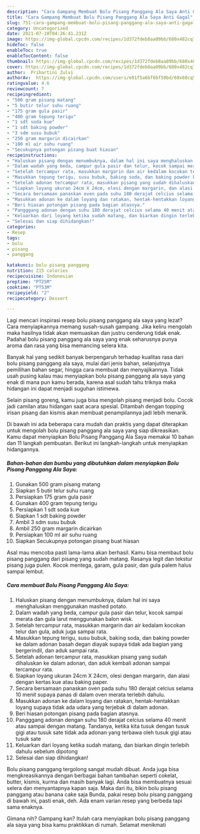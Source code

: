 ```yaml
---
description: "Cara Gampang Membuat Bolu Pisang Panggang Ala Saya Anti Gagal"
title: "Cara Gampang Membuat Bolu Pisang Panggang Ala Saya Anti Gagal"
slug: 751-cara-gampang-membuat-bolu-pisang-panggang-ala-saya-anti-gagal
category: Uncategorized
date: 2021-07-10T04:26:41.231Z
image: https://img-global.cpcdn.com/recipes/1d372fdeb8aa09bb/680x482cq70/bolu-pisang-panggang-ala-saya-foto-resep-utama.jpg
hideToc: false
enableToc: true
enableTocContent: false
thumbnail: https://img-global.cpcdn.com/recipes/1d372fdeb8aa09bb/680x482cq70/bolu-pisang-panggang-ala-saya-foto-resep-utama.jpg
cover: https://img-global.cpcdn.com/recipes/1d372fdeb8aa09bb/680x482cq70/bolu-pisang-panggang-ala-saya-foto-resep-utama.jpg
author:  Prihartini Zulvi
authorAv:  https://img-global.cpcdn.com/users/e01f5a6bf6bf50bd/60x60cq50/avatar.jpg
ratingvalue: 4.6
reviewcount: 7
recipeingredient:
- "500 gram pisang matang"
- "5 butir telur suhu ruang"
- "175 gram gula pasir"
- "400 gram tepung terigu"
- "1 sdt soda kue"
- "1 sdt baking powder"
- "3 sdm susu bubuk"
- "250 gram margarin dicairkan"
- "100 ml air suhu ruang"
- "Secukupnya potongan pisang buat hiasan"
recipeinstructions:
- "Haluskan pisang dengan menumbuknya, dalam hal ini saya menghaluskan menggunakan mashed potato."
- "Dalam wadah yang beda, campur gula pasir dan telur, kocok sampai merata dan gula larut menggunakan balon wisk."
- "Setelah tercampur rata, masukkan margarin dan air kedalam kocokan telur dan gula, aduk juga sampai rata."
- "Masukkan tepung terigu, susu bubuk, baking soda, dan baking powder ke dalam adonan basah degan diayak supaya tidak ada bagian yang bergerindil, dan aduk sampai rata."
- "Setelah adonan tercampur rata, masukkan pisang yang sudah dihaluskan ke dalam adonan, dan aduk kembali adonan sampai tercampur rata."
- "Siapkan loyang ukuran 24cm X 24cm, olesi dengan margarin, dan alasi dengan kertas kue atau baking paper."
- "Secara bersamaan panaskan oven pada suhu 180 derajat celcius selama 10 menit supaya panas di dalam oven merata terlebih dahulu."
- "Masukkan adonan ke dalam loyang dan ratakan, hentak-hentakkan loyang supaya tidak ada udara yang terjebak di dalam adonan."
- "Beri hiasan potongan pisang pada bagian atasnya."
- "Pangggang adonan dengan suhu 180 derajat celcius selama 40 menit atau sampai dengan matang. Tandanya, ketika kita tusuk dengan tusuk gigi atau tusuk sate tidak ada adonan yang terbawa oleh tusuk gigi atau tusuk sate"
- "Keluarkan dari loyang ketika sudah matang, dan biarkan dingin terlebih dahulu sebelum dipotong"
- "Selesai dan siap dihidangkan!"
categories:
- Resep
tags:
- bolu
- pisang
- panggang

katakunci: bolu pisang panggang 
nutrition: 215 calories
recipecuisine: Indonesian
preptime: "PT25M"
cooktime: "PT53M"
recipeyield: "2"
recipecategory: Dessert

---
```



Lagi mencari inspirasi resep bolu pisang panggang ala saya yang lezat? Cara menyiapkannya memang susah-susah gampang. Jika keliru mengolah maka hasilnya tidak akan memuaskan dan justru cenderung tidak enak. Padahal bolu pisang panggang ala saya yang enak seharusnya punya aroma dan rasa yang bisa memancing selera kita.


Banyak hal yang sedikit banyak berpengaruh terhadap kualitas rasa dari bolu pisang panggang ala saya, mulai dari jenis bahan, selanjutnya pemilihan bahan segar, hingga cara membuat dan menyajikannya. Tidak usah pusing kalau mau menyiapkan bolu pisang panggang ala saya yang enak di mana pun kamu berada, karena asal sudah tahu triknya maka hidangan ini dapat menjadi suguhan istimewa.

Selain pisang goreng, kamu juga bisa mengolah pisang menjadi bolu. Cocok jadi camilan atau hidangan saat acara spesial. Ditambah dengan topping irisan pisang dan kismis akan membuat penampilannya jadi lebih menarik.


Di bawah ini ada beberapa cara mudah dan praktis yang dapat diterapkan untuk mengolah bolu pisang panggang ala saya yang siap dikreasikan. Kamu dapat menyiapkan Bolu Pisang Panggang Ala Saya memakai 10 bahan dan 11 langkah pembuatan. Berikut ini langkah-langkah untuk menyiapkan hidangannya.

<!--inarticleads1-->

##### Bahan-bahan dan bumbu yang dibutuhkan dalam menyiapkan Bolu Pisang Panggang Ala Saya:

1. Gunakan 500 gram pisang matang
1. Siapkan 5 butir telur suhu ruang
1. Persiapkan 175 gram gula pasir
1. Gunakan 400 gram tepung terigu
1. Persiapkan 1 sdt soda kue
1. Siapkan 1 sdt baking powder
1. Ambil 3 sdm susu bubuk
1. Ambil 250 gram margarin dicairkan
1. Persiapkan 100 ml air suhu ruang
1. Siapkan Secukupnya potongan pisang buat hiasan


Asal mau mencoba pasti lama-lama akan berhasil. Kamu bisa membaut bolu pisang panggang dari pisang yang sudah matang. Rasanya legit dan tekstur pisang juga pulen. Kocok mentega, garam, gula pasir, dan gula palem halus sampai lembut. 

<!--inarticleads2-->

##### Cara membuat Bolu Pisang Panggang Ala Saya:

1. Haluskan pisang dengan menumbuknya, dalam hal ini saya menghaluskan menggunakan mashed potato.
1. Dalam wadah yang beda, campur gula pasir dan telur, kocok sampai merata dan gula larut menggunakan balon wisk.
1. Setelah tercampur rata, masukkan margarin dan air kedalam kocokan telur dan gula, aduk juga sampai rata.
1. Masukkan tepung terigu, susu bubuk, baking soda, dan baking powder ke dalam adonan basah degan diayak supaya tidak ada bagian yang bergerindil, dan aduk sampai rata.
1. Setelah adonan tercampur rata, masukkan pisang yang sudah dihaluskan ke dalam adonan, dan aduk kembali adonan sampai tercampur rata.
1. Siapkan loyang ukuran 24cm X 24cm, olesi dengan margarin, dan alasi dengan kertas kue atau baking paper.
1. Secara bersamaan panaskan oven pada suhu 180 derajat celcius selama 10 menit supaya panas di dalam oven merata terlebih dahulu.
1. Masukkan adonan ke dalam loyang dan ratakan, hentak-hentakkan loyang supaya tidak ada udara yang terjebak di dalam adonan.
1. Beri hiasan potongan pisang pada bagian atasnya.
1. Pangggang adonan dengan suhu 180 derajat celcius selama 40 menit atau sampai dengan matang. Tandanya, ketika kita tusuk dengan tusuk gigi atau tusuk sate tidak ada adonan yang terbawa oleh tusuk gigi atau tusuk sate
1. Keluarkan dari loyang ketika sudah matang, dan biarkan dingin terlebih dahulu sebelum dipotong
1. Selesai dan siap dihidangkan!

Bolu pisang panggang tergolong sangat mudah dibuat. Anda juga bisa mengkreasikannya dengan berbagai bahan tambahan seperti cokelat, butter, kismis, kurma dan masih banyak lagi. Anda bisa membuatnya sesuai selera dan menyantapnya kapan saja. Maka dari itu, bikin bolu pisang panggang atau banana cake saja Bunda, pakai resep bolu pisang panggang di bawah ini, pasti enak, deh. Ada enam varian resep yang berbeda tapi sama enaknya. 

Gimana nih? Gampang kan? Itulah cara menyiapkan bolu pisang panggang ala saya yang bisa kamu praktikkan di rumah. Selamat menikmati
